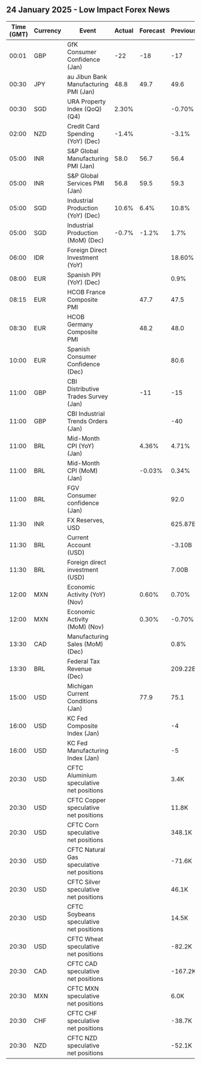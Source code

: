 ## 24 January 2025 - Low Impact Forex News

| Time (GMT) | Currency | Event | Actual | Forecast | Previous |
|------|----------|-------|--------|----------|----------|
| 00:01 | GBP | GfK Consumer Confidence (Jan) | -22 | -18 | -17 |
| 00:30 | JPY | au Jibun Bank Manufacturing PMI (Jan) | 48.8 | 49.7 | 49.6 |
| 00:30 | SGD | URA Property Index (QoQ) (Q4) | 2.30% |  | -0.70% |
| 02:00 | NZD | Credit Card Spending (YoY) (Dec) | -1.4% |  | -3.1% |
| 05:00 | INR | S&P Global Manufacturing PMI (Jan) | 58.0 | 56.7 | 56.4 |
| 05:00 | INR | S&P Global Services PMI (Jan) | 56.8 | 59.5 | 59.3 |
| 05:00 | SGD | Industrial Production (YoY) (Dec) | 10.6% | 6.4% | 10.8% |
| 05:00 | SGD | Industrial Production (MoM) (Dec) | -0.7% | -1.2% | 1.7% |
| 06:00 | IDR | Foreign Direct Investment (YoY) |  |  | 18.60% |
| 08:00 | EUR | Spanish PPI (YoY) (Dec) |  |  | 0.9% |
| 08:15 | EUR | HCOB France Composite PMI |  | 47.7 | 47.5 |
| 08:30 | EUR | HCOB Germany Composite PMI |  | 48.2 | 48.0 |
| 10:00 | EUR | Spanish Consumer Confidence (Dec) |  |  | 80.6 |
| 11:00 | GBP | CBI Distributive Trades Survey (Jan) |  | -11 | -15 |
| 11:00 | GBP | CBI Industrial Trends Orders (Jan) |  |  | -40 |
| 11:00 | BRL | Mid-Month CPI (YoY) (Jan) |  | 4.36% | 4.71% |
| 11:00 | BRL | Mid-Month CPI (MoM) (Jan) |  | -0.03% | 0.34% |
| 11:00 | BRL | FGV Consumer confidence (Jan) |  |  | 92.0 |
| 11:30 | INR | FX Reserves, USD |  |  | 625.87B |
| 11:30 | BRL | Current Account (USD) |  |  | -3.10B |
| 11:30 | BRL | Foreign direct investment (USD) |  |  | 7.00B |
| 12:00 | MXN | Economic Activity (YoY) (Nov) |  | 0.60% | 0.70% |
| 12:00 | MXN | Economic Activity (MoM) (Nov) |  | 0.30% | -0.70% |
| 13:30 | CAD | Manufacturing Sales (MoM) (Dec) |  |  | 0.8% |
| 13:30 | BRL | Federal Tax Revenue (Dec) |  |  | 209.22B |
| 15:00 | USD | Michigan Current Conditions (Jan) |  | 77.9 | 75.1 |
| 16:00 | USD | KC Fed Composite Index (Jan) |  |  | -4 |
| 16:00 | USD | KC Fed Manufacturing Index (Jan) |  |  | -5 |
| 20:30 | USD | CFTC Aluminium speculative net positions |  |  | 3.4K |
| 20:30 | USD | CFTC Copper speculative net positions |  |  | 11.8K |
| 20:30 | USD | CFTC Corn speculative net positions |  |  | 348.1K |
| 20:30 | USD | CFTC Natural Gas speculative net positions |  |  | -71.6K |
| 20:30 | USD | CFTC Silver speculative net positions |  |  | 46.1K |
| 20:30 | USD | CFTC Soybeans speculative net positions |  |  | 14.5K |
| 20:30 | USD | CFTC Wheat speculative net positions |  |  | -82.2K |
| 20:30 | CAD | CFTC CAD speculative net positions |  |  | -167.2K |
| 20:30 | MXN | CFTC MXN speculative net positions |  |  | 6.0K |
| 20:30 | CHF | CFTC CHF speculative net positions |  |  | -38.7K |
| 20:30 | NZD | CFTC NZD speculative net positions |  |  | -52.1K |
